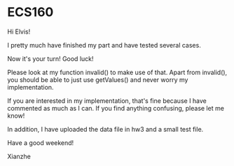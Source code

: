 # ECS160
Hi Elvis!

I pretty much have finished my part and have tested several cases.

Now it's your turn! Good luck!

Please look at my function invalid() to make use of that. Apart from invalid(),
you should be able to just use getValues() and never worry my implementation.

If you are interested in my implementation, that's fine because I have commented
as much as I can. If you find anything confusing, please let me know!

In addition, I have uploaded the data file in hw3 and a small test file.

Have a good weekend!

Xianzhe